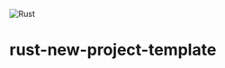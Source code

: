 ![Rust](https://img.shields.io/badge/rust-%23000000.svg?style=for-the-badge&logo=rust&logoColor=white)

# rust-new-project-template
